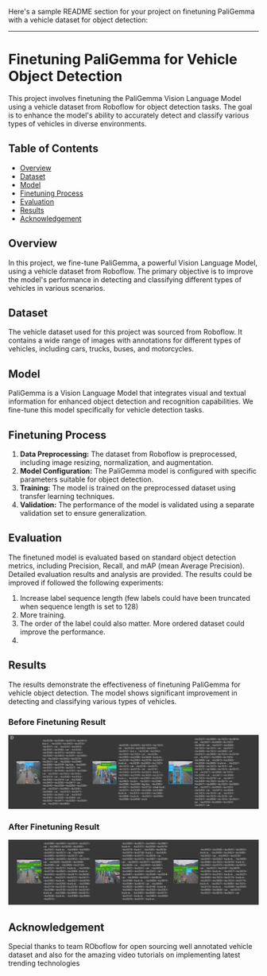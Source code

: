 Here's a sample README section for your project on finetuning PaliGemma with a vehicle dataset for object detection:

---

# Finetuning PaliGemma for Vehicle Object Detection

This project involves finetuning the PaliGemma Vision Language Model using a vehicle dataset from Roboflow for object detection tasks. The goal is to enhance the model's ability to accurately detect and classify various types of vehicles in diverse environments.

## Table of Contents

- [Overview](#overview)
- [Dataset](#dataset)
- [Model](#model)
- [Finetuning Process](#finetuning-process)
- [Evaluation](#evaluation)
- [Results](#results)
- [Acknowledgement](#acknowledgement)

## Overview

In this project, we fine-tune PaliGemma, a powerful Vision Language Model, using a vehicle dataset from Roboflow. The primary objective is to improve the model's performance in detecting and classifying different types of vehicles in various scenarios.

## Dataset

The vehicle dataset used for this project was sourced from Roboflow. It contains a wide range of images with annotations for different types of vehicles, including cars, trucks, buses, and motorcycles.

## Model

PaliGemma is a Vision Language Model that integrates visual and textual information for enhanced object detection and recognition capabilities. We fine-tune this model specifically for vehicle detection tasks.

## Finetuning Process

1. **Data Preprocessing:** The dataset from Roboflow is preprocessed, including image resizing, normalization, and augmentation.
2. **Model Configuration:** The PaliGemma model is configured with specific parameters suitable for object detection.
3. **Training:** The model is trained on the preprocessed dataset using transfer learning techniques.
4. **Validation:** The performance of the model is validated using a separate validation set to ensure generalization.

## Evaluation

The finetuned model is evaluated based on standard object detection metrics, including Precision, Recall, and mAP (mean Average Precision). 
Detailed evaluation results and analysis are provided.
The results could be improved if followed the following experiments:
1. Increase label sequence length (few labels could have been truncated when sequence length is set to 128)
2. More training.
3. The order of the label could also matter. More ordered dataset could improve the performance.
4. 
## Results

The results demonstrate the effectiveness of finetuning PaliGemma for vehicle object detection. The model shows significant improvement in detecting and classifying various types of vehicles.
### Before Finetuning Result
![Before FInetuning Image](https://github.com/VarunBiyyala/Finetune_PaliGemma/blob/main/Before_finetuning_paligemma.JPG)
### After Finetuning Result
![After FInetuning Image](https://github.com/VarunBiyyala/Finetune_PaliGemma/blob/main/after_finetuning_paligemma.JPG)

## Acknowledgement

Special thanks to team ROboflow for open sourcing well annotated vehicle dataset and also for the amazing video tutorials on implementing latest trending technologies
